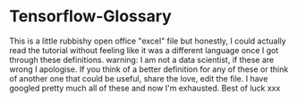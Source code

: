 # Tensorflow-Glossary
This is a little rubbishy open office "excel" file but honestly, I could actually read the tutorial without feeling like it was a different language once I got through these definitions.
warning:  I am not a data scientist, if these are wrong I apologise.
If you think of a better definition for any of these or think of another one that could be useful, share the love, edit the file.
I have googled pretty much all of these and now I'm exhausted.  Best of luck xxx
